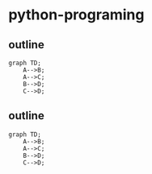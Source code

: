 # python-programing

## outline

```mermaid
graph TD;
    A-->B;
    A-->C;
    B-->D;
    C-->D;
```

## outline

```mermaid
graph TD;
    A-->B;
    A-->C;
    B-->D;
    C-->D;
```

